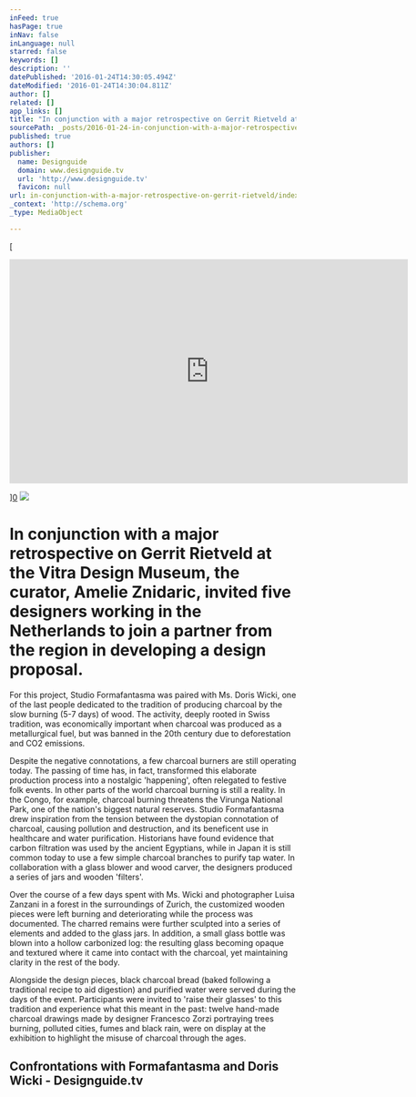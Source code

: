 ```yaml
---
inFeed: true
hasPage: true
inNav: false
inLanguage: null
starred: false
keywords: []
description: ''
datePublished: '2016-01-24T14:30:05.494Z'
dateModified: '2016-01-24T14:30:04.811Z'
author: []
related: []
app_links: []
title: "In conjunction with a major retrospective on Gerrit Rietveld at the\_Vitra Design Museum, the curator, Amelie Znidaric, invited five\_designers working in the Netherlands to join a partner from the region\_in developing a design proposal."
sourcePath: _posts/2016-01-24-in-conjunction-with-a-major-retrospective-on-gerrit-rietveld.md
published: true
authors: []
publisher:
  name: Designguide
  domain: www.designguide.tv
  url: 'http://www.designguide.tv'
  favicon: null
url: in-conjunction-with-a-major-retrospective-on-gerrit-rietveld/index.html
_context: 'http://schema.org'
_type: MediaObject

---
```

[

<iframe src="https://player.vimeo.com/video/44322162?color=ffffff&amp;title=0&amp;byline=0&amp;portrait=0" width="700" height="394" frameborder="0" webkitallowfullscreen="" mozallowfullscreen="" allowfullscreen="" style=""></iframe>

][0]
![](https://s3-us-west-2.amazonaws.com/the-grid-img/p/e64493150bc38e2f0ef7cd9cdb2d9635e8a309f0.jpg)

# In conjunction with a major retrospective on Gerrit Rietveld at the Vitra Design Museum, the curator, Amelie Znidaric, invited five designers working in the Netherlands to join a partner from the region in developing a design proposal.

For this project, Studio Formafantasma was paired with Ms. Doris Wicki, one of the last people dedicated to the tradition of producing charcoal by the slow burning (5-7 days) of wood. The activity, deeply rooted in Swiss tradition, was economically important when charcoal was produced as a metallurgical fuel, but was banned in the 20th century due to deforestation and CO2 emissions.

Despite the negative connotations, a few charcoal burners are still operating today. The passing of time has, in fact, transformed this elaborate production process into a nostalgic 'happening', often relegated to festive folk events. In other parts of the world charcoal burning is still a reality. In the Congo, for example, charcoal burning threatens the Virunga National Park, one of the nation's biggest natural reserves. Studio Formafantasma drew inspiration from the tension between the dystopian connotation of charcoal, causing pollution and destruction, and its beneficent use in healthcare and water purification. Historians have found evidence that carbon filtration was used by the ancient Egyptians, while in Japan it is still common today to use a few simple charcoal branches to purify tap water. In collaboration with a glass blower and wood carver, the designers produced a series of jars and wooden 'filters'. 

Over the course of a few days spent with Ms. Wicki and photographer Luisa Zanzani in a forest in the surroundings of Zurich, the customized wooden pieces were left burning and deteriorating while the process was documented. The charred remains were further sculpted into a series of elements and added to the glass jars. In addition, a small glass bottle was blown into a hollow carbonized log: the resulting glass becoming opaque and textured where it came into contact with the charcoal, yet maintaining clarity in the rest of the body. 

Alongside the design pieces, black charcoal bread (baked following a traditional recipe to aid digestion) and purified water were served during the days of the event. Participants were invited to 'raise their glasses' to this tradition and experience what this meant in the past: twelve hand-made charcoal drawings made by designer Francesco Zorzi portraying trees burning, polluted cities, fumes and black rain, were on display at the exhibition to highlight the misuse of charcoal through the ages.

<article style=""><h1>Confrontations with Formafantasma and Doris Wicki - Designguide.tv</h1></article>



[0]: https://www.youtube.com/watch?v=R_118tFJZB0&index=2&list=PLSM1HuwZomMjRjHtgi4tnt_M40lRFsvTK